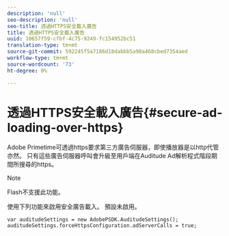 ```yaml
---
description: 'null'
seo-description: 'null'
seo-title: 透過HTTPS安全載入廣告
title: 透過HTTPS安全載入廣告
uuid: 10657f59-cfbf-4c75-9249-fc154952bc51
translation-type: tm+mt
source-git-commit: 592245f5a7186d18dabbb5a98a468cbed7354aed
workflow-type: tm+mt
source-wordcount: '73'
ht-degree: 0%

---
```



# 透過HTTPS安全載入廣告{#secure-ad-loading-over-https}

Adobe Primetime可透過https要求第三方廣告伺服器，即使播放器是以http代管亦然。 只有這些廣告伺服器呼叫會升級至用戶端在Auditude Ad解析程式階段期間所搜尋的https。

>[!NOTE]
>
>Flash不支援此功能。

使用下列功能來啟用安全廣告載入。 預設未啟用。

```
var auditudeSettings = new AdobePSDK.AuditudeSettings(); 
auditudeSettings.forceHttpsConfiguration.adServerCalls = true;
```
